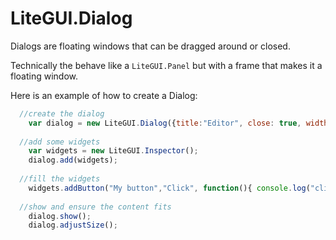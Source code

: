# LiteGUI.Dialog

Dialogs are floating windows that can be dragged around or closed.

Technically the behave like a ```LiteGUI.Panel``` but with a frame that makes it a floating window.

Here is an example of how to create a Dialog:

```js
  //create the dialog
	var dialog = new LiteGUI.Dialog({title:"Editor", close: true, width: 300, height: 120, scroll: false, draggable: true});
  
  //add some widgets
	var widgets = new LiteGUI.Inspector();
	dialog.add(widgets);
  
  //fill the widgets
	widgets.addButton("My button","Click", function(){ console.log("clicked"); });
  
  //show and ensure the content fits
	dialog.show();
	dialog.adjustSize();
```

